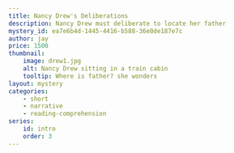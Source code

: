 ```yaml
---
title: Nancy Drew's Deliberations
description: Nancy Drew must deliberate to locate her father
mystery_id: ea7e6b4d-1445-4416-b588-36e0de187e7c
author: jay
price: 1500
thumbnail: 
    image: drew1.jpg
    alt: Nancy Drew sitting in a train cabin
    tooltip: Where is father? she wonders
layout: mystery 
categories:
    - short
    - narrative
    - reading-comprehension
series:
    id: intro
    order: 3
---
```


